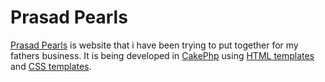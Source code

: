 Prasad Pearls
============


[Prasad Pearls][1] is website that i have been trying to put together for my fathers business. It is being developed in [CakePhp][2] using [HTML templates][3] and [CSS templates][4].

[1]:http://www.prasadpearls.com 
[2]:http://cakephp.org/
[3]::http//www.htmldrive.net/
[4]:http://www.cssdrive.com/